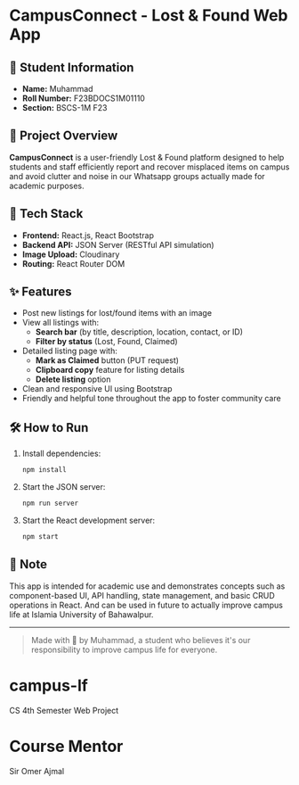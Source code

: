 # CampusConnect - Lost & Found Web App

## 👤 Student Information
- **Name:** Muhammad
- **Roll Number:** F23BDOCS1M01110
- **Section:** BSCS-1M F23

## 📘 Project Overview
**CampusConnect** is a user-friendly Lost & Found platform designed to help students and staff efficiently report and recover misplaced items on campus and avoid clutter and noise in our Whatsapp groups actually made for academic purposes.

## 🔧 Tech Stack
- **Frontend:** React.js, React Bootstrap
- **Backend API:** JSON Server (RESTful API simulation)
- **Image Upload:** Cloudinary
- **Routing:** React Router DOM

## ✨ Features
- Post new listings for lost/found items with an image
- View all listings with:
  - **Search bar** (by title, description, location, contact, or ID)
  - **Filter by status** (Lost, Found, Claimed)
- Detailed listing page with:
  - **Mark as Claimed** button (PUT request)
  - **Clipboard copy** feature for listing details
  - **Delete listing** option
- Clean and responsive UI using Bootstrap
- Friendly and helpful tone throughout the app to foster community care

## 🛠️ How to Run
1. Install dependencies:
   ```bash
   npm install
   ```

2. Start the JSON server:
   ```bash
   npm run server
   ```

3. Start the React development server:
   ```bash
   npm start
   ```

## 🔗 Note
This app is intended for academic use and demonstrates concepts such as component-based UI, API handling, state management, and basic CRUD operations in React. And can be used in future to actually improve campus life at Islamia University of Bahawalpur.

---

> Made with 💛 by Muhammad, a student who believes it's our responsibility to improve campus life for everyone.

# campus-lf
CS 4th Semester Web Project
#  Course Mentor
Sir Omer Ajmal
